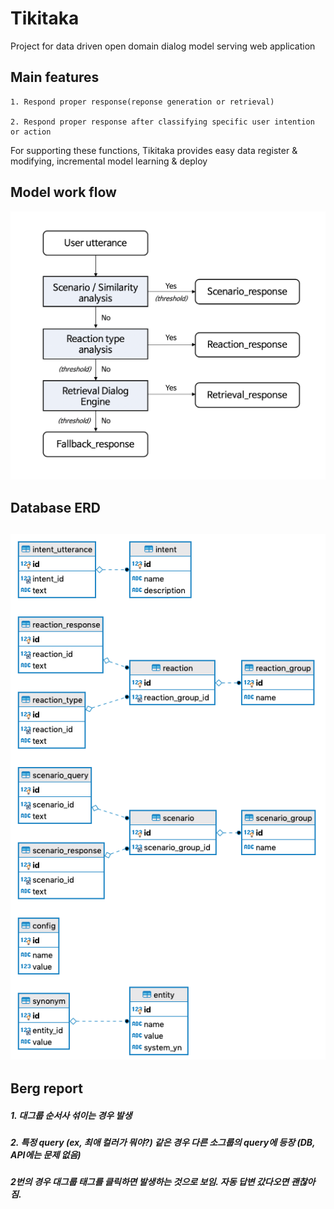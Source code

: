 # Tikitaka
Project for data driven open domain dialog model serving web application

## Main features
    1. Respond proper response(reponse generation or retrieval)

    2. Respond proper response after classifying specific user intention or action

For supporting these functions, Tikitaka provides easy data register & modifying, incremental model learning & deploy

## Model work flow
![](img/Modelflow.png )

## Database ERD
![](img/tikitaka_erd.png )
---

## Berg report
##### 1. 대그룹 순서사 섞이는 경우 발생
##### 2. 특정 query (ex, 최애 컬러가 뭐야?) 같은 경우 다른 소그룹의 query에 등장 (DB, API에는 문제 없음)
##### 2번의 경우 대그룹 태그를 클릭하면 발생하는 것으로 보임. 자동 답변 갔다오면 괜찮아짐.
